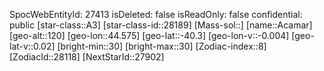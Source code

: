 ﻿---
location: [-40.3,44.575,120]
type: Station
tags:
- astro/Star

---
SpocWebEntityId: 27413
isDeleted: false
isReadOnly: false
confidential: public
[star-class::A3]
[star-class-id::28189]
[Mass-sol::]
[name::Acamar]
[geo-alt::120]
[geo-lon::44.575]
[geo-lat::-40.3]
[geo-lon-v::-0.004]
[geo-lat-v::0.02]
[bright-min::30]
[bright-max::30]
[Zodiac-index::8]
[ZodiacId::28118]
[NextStarId::27902]

